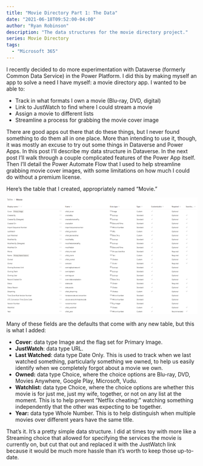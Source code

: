 ```yaml
---
title: "Movie Directory Part 1: The Data"
date: "2021-06-18T09:52:00-04:00"
author: "Ryan Robinson"
description: "The data structures for the movie directory project."
series: Movie Directory
tags:
  - "Microsoft 365"
---
```


I recently decided to do more experimentation with Dataverse (formerly Common Data Service) in the Power Platform. I did this by making myself an app to solve a need I have myself: a movie directory app. I wanted to be able to:

- Track in what formats I own a movie (Blu-ray, DVD, digital)
- Link to JustWatch to find where I could stream a movie
- Assign a movie to different lists
- Streamline a process for grabbing the movie cover image

There are good apps out there that do these things, but I never found something to do them all in one place. More than intending to use it, though, it was mostly an excuse to try out some things in Dataverse and Power Apps. In this post I’ll describe my data structure in Dataverse. In the next post I’ll walk through a couple complicated features of the Power App itself. Then I’ll detail the Power Automate Flow that I used to help streamline grabbing movie cover images, with some limitations on how much I could do without a premium license.

Here’s the table that I created, appropriately named “Movie.”

!["Table summarizing my Movie DataVerse structure"](./dataverse-table.png)

Many of these fields are the defaults that come with any new table, but this is what I added:

- **Cover**: data type Image and the flag set for Primary Image.
- **JustWatch**: data type URL.
- **Last Watched**: data type Date Only. This is used to track when we last watched something, particularly something we owned, to help us easily identify when we completely forgot about a movie we own.
- **Owned:** data type Choice, where the choice options are Blu-ray, DVD, Movies Anywhere, Google Play, Microsoft, Vudu.
- **Watchlist:** data type Choice, where the choice options are whether this movie is for just me, just my wife, together, or not on any list at the moment. This is to help prevent “Netflix cheating:” watching something independently that the other was expecting to be together.
- **Year:** data type Whole Number. This is to help distinguish when multiple movies over different years have the same title.

That’s it. It’s a pretty simple data structure. I did at times toy with more like a Streaming choice that allowed for specifying the services the movie is currently on, but cut that out and replaced it with the JustWatch link because it would be much more hassle than it’s worth to keep those up-to-date.
